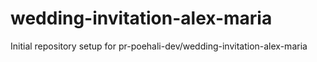 # wedding-invitation-alex-maria

Initial repository setup for pr-poehali-dev/wedding-invitation-alex-maria